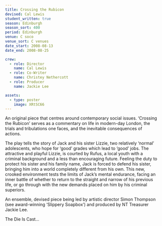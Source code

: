 ```yaml
---
title: Crossing the Rubicon
devised: Cal Lewis
student_written: true
season: Edinburgh
season_sort: 400
period: Edinburgh
venue: C soco
venue_sort: C venues
date_start: 2008-08-13
date_end: 2008-08-25

crew:
  - role: Director
    name: Cal Lewis
  - role: Co-Writer
    name: Christey Nethercott
  - role: Producer
    name: Jackie Lee

assets:
  - type: poster
    image: XRtSC66
---
```


An original piece that centres around contemporary social issues. ‘Crossing the Rubicon’ serves as a commentary on life in modern-day London, the trials and tribulations one faces, and the inevitable consequences of actions.

The play tells the story of Jack and his sister Lizzie, two relatively ‘normal’ adolescents, who hope for ‘good’ grades which lead to ‘good’ jobs. The attractive and playful Lizzie, is courted by Rufus, a local youth with a criminal background and a less than encouraging future. Feeling the duty to protect his sister and his family name, Jack is forced to defend his sister, bringing him into a world completely different from his own. This new, crooked environment tests the limits of Jack’s mental endurance, facing an inner battle of whether to return to the straight and narrow of his previous life, or go through with the new demands placed on him by his criminal superiors.

An ensemble, devised piece being led by artistic director Simon Thompson (see award-winning ‘Slippery Soapbox’) and produced by NT Treasurer Jackie Lee.

The Die Is Cast...
